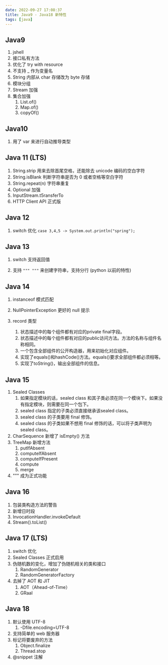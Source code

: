 ```yaml
---
date: 2022-09-27 17:08:37
title: Java9 - Java18 新特性
tags: [java]
---
```




## Java9

1. jshell
2. 接口私有方法
3. 优化了 try with resource
4. 不支持 _ 作为变量名
5. String 内部从 char 存储改为 byte 存储
6. 模块分组
7. Stream 加强
8. 集合加强
   1. List.of()
   2. Map.of()
   3. copyOf()




## Java10

1. 用了 var 来进行自动推导类型



## Java 11 (LTS)

1. String.strip 用来去除首尾空格，还能除去 unicode 编码的空白字符
2. String.isBlank 判断字符串是否为 0 或者空格等空白字符
3. String.repeat(n) 字符串重复
4. Optional 加强
5. InputStream.t5ransferTo
6. HTTP Client API 正式版



## Java 12

1. switch 优化 `case 3,4,5 -> System.out.println("spring");`



## Java 13

1. switch 支持返回值

2. 支持 `""" """` 来创建字符串，支持分行  (python 以前的特性)



## Java 14

1. instanceof 模式匹配

2. NullPointerException 更好的 null 提示

3. record 类型
   1. 状态描述中的每个组件都有对应的private final字段。
   2. 状态描述中的每个组件都有对应的public访问方法。方法的名称与组件名称相同。
   3. 一个包含全部组件的公开构造器，用来初始化对应组件。
   4. 实现了equals()和hashCode()方法。equals()要求全部组件都必须相等。
   5. 实现了toString()，输出全部组件的信息。




## Java 15

1. Sealed Classes
   1. 如果指定模块的话，sealed class 和其子类必须在同一个模块下。如果没有指定模块，则需要在同一个包下。
   2. sealed class 指定的子类必须直接继承该sealed class。
   3. sealed class 的子类要用 final 修饰。
   4. sealed class 的子类如果不想用 final 修饰的话，可以将子类声明为sealed class。
2. CharSequence 新增了 isEmpty() 方法
3. TreeMap 新增方法
   1. putIfAbsent
   2. computeIfAbsent
   3. computeIfPresent
   4. compute
   5. merge
4. """ 成为正式功能



## Java 16

1. 包装类构造方法的警告
2. 新增日时段
3. InvocationHandler.invokeDefault
4. Stream().toList()



## Java 17 (LTS)

1. switch 优化
2. Sealed Classes 正式启用
3. 伪随机数的变化，增加了伪随机相关的类和接口
   1. RandomGenerator
   2. RandomGeneratorFactory
4. 去掉了 AOT 和 JIT
   1. AOT（Ahead-of-Time）
   2. GRaal



## Java 18

1. 默认使用 UTF-8
   1. -Dfile.encoding=UTF-8 
2. 支持简单的 web 服务器
3. 标记将要废弃的方法
   1. Object.finalize
   2. Thread.stop
4. @snippet 注解



